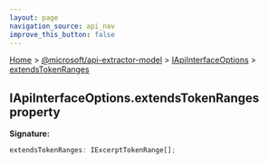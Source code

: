 ```yaml
---
layout: page
navigation_source: api_nav
improve_this_button: false
---
```



[Home](./index.md) &gt; [@microsoft/api-extractor-model](./api-extractor-model.md) &gt; [IApiInterfaceOptions](./api-extractor-model.iapiinterfaceoptions.md) &gt; [extendsTokenRanges](./api-extractor-model.iapiinterfaceoptions.extendstokenranges.md)

## IApiInterfaceOptions.extendsTokenRanges property

<b>Signature:</b>

```typescript
extendsTokenRanges: IExcerptTokenRange[];
```
